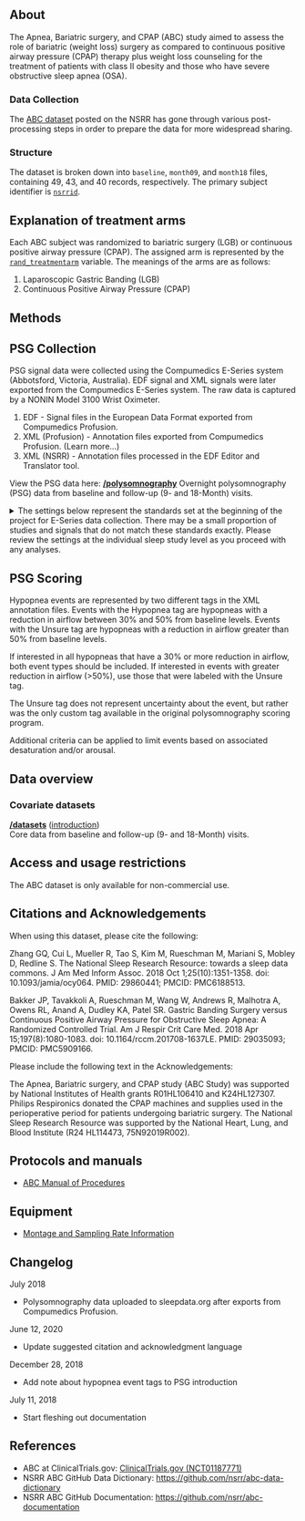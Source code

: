 ## About

The Apnea, Bariatric surgery, and CPAP (ABC) study aimed to assess the role of bariatric (weight loss) surgery as compared to continuous positive airway pressure (CPAP) therapy plus weight loss counseling for the treatment of patients with class II obesity and those who have severe obstructive sleep apnea (OSA).

### Data Collection

The [ABC dataset](:files_path:/datasets) posted on the NSRR has gone through various post-processing steps in order to prepare the data for more widespread sharing.

### Structure

The dataset is broken down into `baseline`, `month09`, and `month18` files, containing 49, 43, and 40 records, respectively. The primary subject identifier is [`nsrrid`](https://sleepdata.org/datasets/abc/variables/nsrrid).

## Explanation of treatment arms

Each ABC subject was randomized to bariatric surgery (LGB) or continuous positive airway pressure (CPAP). The assigned arm is represented by the [`rand_treatmentarm`](https://sleepdata.org/datasets/abc/variables/rand_treatmentarm) variable. The meanings of the arms are as follows:

1. Laparoscopic Gastric Banding (LGB)
2. Continuous Positive Airway Pressure (CPAP)

## Methods

## PSG Collection
PSG signal data were collected using the Compumedics E-Series system (Abbotsford, Victoria, Australia). EDF signal and XML signals were later exported from the Compumedics E-Series system. The raw data is captured by a NONIN Model 3100 Wrist Oximeter.

1. EDF - Signal files in the European Data Format exported from Compumedics Profusion.
2. XML (Profusion) - Annotation files exported from Compumedics Profusion. (Learn more...)
3. XML (NSRR) - Annotation files processed in the EDF Editor and Translator tool.

View the PSG data here: **[/polysomnography](:files_path:/polysomnography)** Overnight polysomnography (PSG) data from baseline and follow-up (9- and 18-Month) visits.

<details>
<summary>The settings below represent the standards set at the beginning of the project for E-Series data collection. There may be a small proportion of studies and signals that do not match these standards exactly. Please review the settings at the individual sleep study level as you proceed with any analyses.</summary>

| Channel               | EDF Label        | Input 1          | Input 2 | Sampling rate (Hz) | Hardware filters (Hz)       | Sensor type                          |
|:---------------------:|:----------------:|:----------------:|:-------:|:------------------:|:---------------------------:|:------------------------------------:|
| Left Frontal EEG      | F3               | F3               | Fpz     | 256                | High Pass 0.16/Low Pass 105 | Gold cup electrode                   |
| Right Frontal EEG     | F4               | F4               | Fpz     | 256                | High Pass 0.16/Low Pass 105 | Gold cup electrode                   |
| Left Central EEG      | C3               | C3               | Fpz     | 256                | High Pass 0.16/Low Pass 105 | Gold cup electrode                   |
| Right Central EEG     | C4               | C4               | Fpz     | 256                | High Pass 0.16/Low Pass 105 | Gold cup electrode                   |
| Left Occipital EEG    | O1               | O1               | Fpz     | 256                | High Pass 0.16/Low Pass 105 | Gold cup electrode                   |
| Right Occipital EEG   | O2               | O2               | Fpz     | 256                | High Pass 0.16/Low Pass 105 | Gold cup electrode                   |
| Left Mastoid EEG      | M1               | M1               | Fpz     | 256                | High Pass 0.16/Low Pass 105 | Gold cup electrode                   |
| Right Mastoid EEG     | M2               | M2               | Fpz     | 256                | High Pass 0.16/Low Pass 105 | Gold cup electrode                   |
| Left EOG              | E1               | E1               | Fpz     | 256                | High Pass 0.16/Low Pass 105 | Gold cup electrode                   |
| Right EOG             | E2               | E2               | Fpz     | 256                | High Pass 0.16/Low Pass 105 | Gold cup electrode                   |
| ECG1                  | ECG1             | ECG1             | Fpz     | 256                | High Pass 0.16/Low Pass 105 | Ag/AgCl patch                        |
| ECG2                  | ECG2             | ECG2             | Fpz     | 256                | High Pass 0.16/Low Pass 105 | Ag/AgCl patch                        |
| Left Leg EMG          | LLeg1            | LLeg1            | Fpz     | 256                | High Pass 0.16/Low Pass 105 | Compumedics piezo leg leads          |
| Left Leg EMG          | LLeg2            | LLeg2            | Fpz     | 256                | High Pass 0.16/Low Pass 105 | Compumedics piezo leg leads          |
| Right Leg EMG         | RLeg1            | RLeg1            | Fpz     | 256                | High Pass 0.16/Low Pass 105 | Compumedics piezo leg leads          |
| Right Leg EMG         | RLeg2            | RLeg2            | Fpz     | 256                | High Pass 0.16/Low Pass 105 | Compumedics piezo leg leads          |
| Center Chin EMG       | Chin1            | Chin1            | Fpz     | 256                | High Pass 0.16/Low Pass 105 | Gold cup electrode                   |
| Left Submentalis EMG  | Chin2            | Chin2            | Fpz     | 256                | High Pass 0.16/Low Pass 105 | Gold cup electrode                   |
| Right Submentalis EMG | Chin3            | Chin3            | Fpz     | 256                | High Pass 0.16/Low Pass 105 | Gold cup electrode                   |
| Airflow            | Airflow          | Airflow             | -       | 32                 | -                           | Compumedics thermistor               |
| Abdomen               | Abdo             | Abdo             | -       | 32                 | -                           | Compumedics Summit IP RIP            |
| Thorax                | Thorax           | Thorax           | -       | 32                 | -                           | Compumedics Summit IP RIP            |
| Snore                 | Snore            | Snore            | -       | 256                | -                           | Compumedics snore mic                |
| Sum                   | Sum              | Sum              | -       | 32                 | -                           | Compumedics Summit IP RIP            |
| Position              | PosSensor        | PosSensor        | -       | 16                 | -                           | Compumedics external position sensor |
| Oximetry Status       | Ox Status        | Ox Status        | -       | 16                 | -                           | Nonin 8000 sensor                    |
| Pulse                 | Pulse            | Pulse            | -       | 16                 | -                           | Nonin 8000 sensor                    |
| SpO2                  | SpO2             | SpO2             |         | 16                 | -                           | Nonin 8000 sensor                    |
| Nasal Pressure        | Nasal Pressure   | Nasal Pressure   | -       | 32                 | -                           | Nasal cannula                        |
| CPAP Flow             | CPAP Flow        | CPAP Flow        | -       | 32                 | -                           | -                                    |
| CPAP Pressure         | CPAP Press       | CPAP Press       | -       | 16                 | -                           | -                                    |
| Plethysmography       | Pleth            | Pleth            | -       | 256                | -                           | Nonin 8000 sensor                    |
| Derived Heart Rate    | Derived HR       | Derived HR       | -       | 64/512             | -                           | Derived from ECG1 and ECG2           |
| Light                 | Light            | Light            | -       | 64                 | -                           | -                                    |
| Manual Pos            | Manual Pos       | Manual Pos       | -       | 64                 | -                           | -                                    |
| Respiratory Rate      | Respiratory Rate | Respiratory Rate | -       | 512                | -                           | -                                    |
| REF                   | -                | Fpz              | -       | -                  | -                           | -                                    |

</details>

## PSG Scoring
Hypopnea events are represented by two different tags in the XML annotation files. Events with the Hypopnea tag are hypopneas with a reduction in airflow between 30% and 50% from baseline levels. Events with the Unsure tag are hypopneas with a reduction in airflow greater than 50% from baseline levels.

If interested in all hypopneas that have a 30% or more reduction in airflow, both event types should be included. If interested in events with greater reduction in airflow (>50%), use those that were labeled with the Unsure tag.

The Unsure tag does not represent uncertainty about the event, but rather was the only custom tag available in the original polysomnography scoring program.

Additional criteria can be applied to limit events based on associated desaturation and/or arousal.
## Data overview

### Covariate datasets

**[/datasets](:files_path:/datasets)** ([introduction](:pages_path:/dataset-introduction.md)) <br/> Core data from baseline and follow-up (9- and 18-Month) visits.

## Access and usage restrictions
The ABC dataset is only available for non-commercial use.

## Citations and Acknowledgements
When using this dataset, please cite the following:

Zhang GQ, Cui L, Mueller R, Tao S, Kim M, Rueschman M, Mariani S, Mobley D, Redline S. The National Sleep Research Resource: towards a sleep data commons. J Am Med Inform Assoc. 2018 Oct 1;25(10):1351-1358. doi: 10.1093/jamia/ocy064. PMID: 29860441; PMCID: PMC6188513.

Bakker JP, Tavakkoli A, Rueschman M, Wang W, Andrews R, Malhotra A, Owens RL, Anand A, Dudley KA, Patel SR. Gastric Banding Surgery versus Continuous Positive Airway Pressure for Obstructive Sleep Apnea: A Randomized Controlled Trial. Am J Respir Crit Care Med. 2018 Apr 15;197(8):1080-1083. doi: 10.1164/rccm.201708-1637LE. PMID: 29035093; PMCID: PMC5909166.

Please include the following text in the Acknowledgements:

The Apnea, Bariatric surgery, and CPAP study (ABC Study) was supported by National Institutes of Health grants R01HL106410 and K24HL127307. Philips Respironics donated the CPAP machines and supplies used in the perioperative period for patients undergoing bariatric surgery. The National Sleep Research Resource was supported by the National Heart, Lung, and Blood Institute (R24 HL114473, 75N92019R002).

## Protocols and manuals

- [ABC Manual of Procedures](:files_path:/documentation?f=ABC_Manual_of_Procedures.pdf)

## Equipment
- [Montage and Sampling Rate Information](:pages_path:/montage-and-sampling-rate-information.md)

## Changelog
July 2018
- Polysomnography data uploaded to sleepdata.org after exports from Compumedics Profusion.

June 12, 2020
- Update suggested citation and acknowledgment language

December 28, 2018
- Add note about hypopnea event tags to PSG introduction

July 11, 2018
- Start fleshing out documentation

## References
- ABC at ClinicalTrials.gov: [ClinicalTrials.gov (NCT01187771)](http://clinicaltrials.gov/ct2/show/NCT01187771)
- NSRR ABC GitHub Data Dictionary: https://github.com/nsrr/abc-data-dictionary
- NSRR ABC GitHub Documentation: https://github.com/nsrr/abc-documentation
